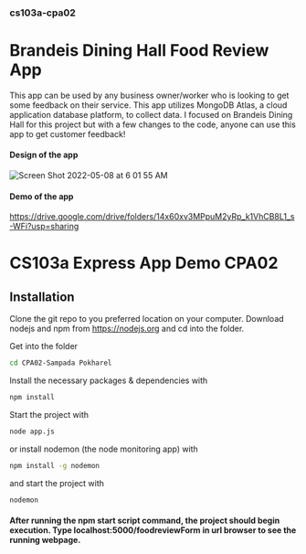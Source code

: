 ### cs103a-cpa02

# Brandeis Dining Hall Food Review App

This app can be used by any business owner/worker who is looking to get some feedback on their service. This app utilizes MongoDB Atlas, a cloud application database platform, to collect data. I focused on Brandeis Dining Hall for this project but with a few changes to the code, anyone can use this app to get customer feedback!



#### Design of the app

![Screen Shot 2022-05-08 at 6 01 55 AM](https://user-images.githubusercontent.com/101138631/167291245-149e3a4b-23a7-4ba8-b4c4-01799d456d9b.png)

#### Demo of the app

https://drive.google.com/drive/folders/14x60xv3MPpuM2yRp_k1VhCB8L1_s-WFi?usp=sharing

# CS103a Express App Demo CPA02

## Installation

Clone the git repo to you preferred location on your computer. Download nodejs and npm from https://nodejs.org and cd into the folder.

Get into the folder

```bash
cd CPA02-Sampada Pokharel
```

Install the necessary packages & dependencies with

```bash
npm install
```

Start the project with

```bash
node app.js
```

or install nodemon (the node monitoring app) with

```bash
npm install -g nodemon
```

and start the project with

```bash
nodemon
```

#### After running the npm start script command, the project should begin execution. Type localhost:5000/foodreviewForm in url browser to see the running webpage.
